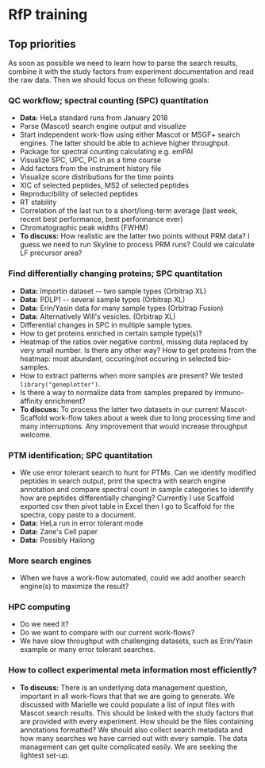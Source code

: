 # RfP training


## Top priorities

As soon as possible we need to learn how to parse the search results,
combine it with the study factors from experiment documentation and
read the raw data. Then we should focus on these following goals:

### QC workflow; spectral counting (SPC) quantitation

 * **Data:** HeLa standard runs from January 2018
 * Parse (Mascot) search engine output and visualize
 * Start independent work-flow using either Mascot or MSGF+ search
   engines. The latter should be able to achieve higher throughput.
 * Package for spectral counting calculating e.g. emPAI
 * Visualize SPC, UPC, PC in as a time course
 * Add factors from the instrument history file
 * Visualize score distributions for the time points
 * XIC of selected peptides, MS2 of selected peptides
 * Reproducibility of selected peptides
 * RT stability
 * Correlation of the last run to a short/long-term average (last
   week, recent best performance, best performance ever)
 * Chromatographic peak widths (FWHM)
 * **To discuss:** How realistic are the latter two points without PRM
   data? I guess we need to run Skyline to process PRM runs? Could we
   calculate LF precursor area?

### Find differentially changing proteins; SPC quantitation

 * **Data:** Importin dataset -- two sample types (Orbitrap XL)
 * **Data:** PDLP1 -- several sample types (Orbitrap XL)
 * **Data:** Erin/Yasin data for many sample types (Orbitrap Fusion)
 * **Data:** Alternatively Will's vesicles. (Orbitrap XL)
 * Differential changes in SPC in multiple sample types.
 * How to get proteins enriched in certain sample type(s)?
 * Heatmap of the ratios over negative control, missing data replaced
   by very small number. Is there any other way? How to get proteins
   from the heatmap: most abundant, occuring/not occuring in selected
   bio-samples.
 * How to extract patterns when more samples are present? We tested
   `library("geneplotter")`.
 * Is there a way to normalize data from samples prepared by
   immuno-affinity enrichment?
 * **To discuss:** To process the latter two datasets in our current
   Mascot-Scaffold work-flow takes about a week due to long processing
   time and many interruptions. Any improvement that would increase
   throughput welcome.

### PTM identification; SPC quantitation

 * We use error tolerant search to hunt for PTMs. Can we identify
   modified peptides in search output, print the spectra with search
   engine annotation and compare spectral count in sample categories
   to identify how are peptides differentially changing? Currently I
   use Scaffold exported csv then pivot table in Excel then I go to
   Scaffold for the spectra, copy paste to a document.
 * **Data:** HeLa run in error tolerant mode
 * **Data:** Zane's Cell paper
 * **Data:** Possibly Hailong

### More search engines

 * When we have a work-flow automated, could we add another search
   engine(s) to maximize the result?

### HPC computing

 * Do we need it?
 * Do we want to compare with our current work-flows?
 * We have slow throughput with challenging datasets, such as
   Erin/Yasin example or many error tolerant searches.

### How to collect experimental meta information most efficiently?

 * **To discuss:** There is an underlying data management question,
   important in all work-flows that that we are going to generate. We
   discussed with Marielle we could populate a list of input files
   with Mascot search results. This should be linked with the study
   factors that are provided with every experiment. How should be the
   files containing annotations formatted? We should also collect
   search metadata and how many searches we have carried out with
   every sample. The data management can get quite complicated
   easily. We are seeking the lightest set-up.
